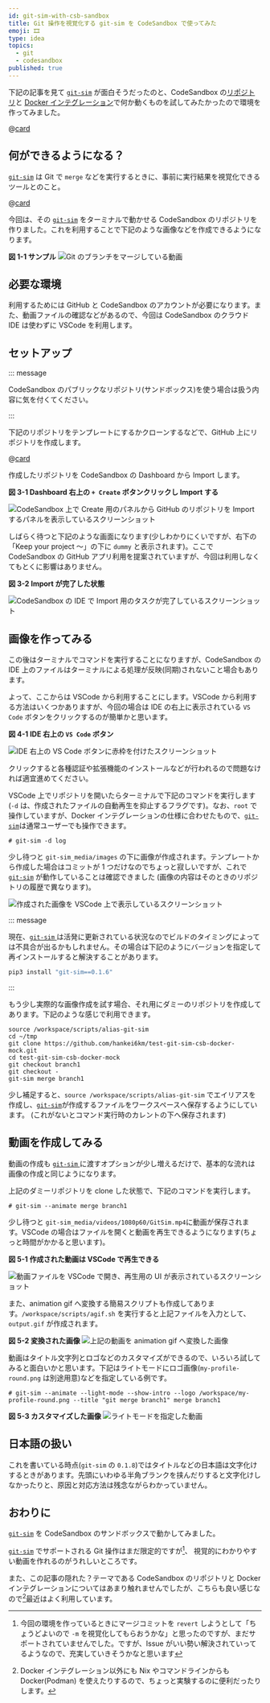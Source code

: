 ```yaml
---
id: git-sim-with-csb-sandbox
title: Git 操作を視覚化する git-sim を CodeSandbox で使ってみた
emoji: 🎞️
type: idea
topics:
  - git
  - codesandbox
published: true
---
```


下記の記事を見て [`git-sim`] が面白そうだったのと、CodeSandbox の[リポジトリ](https://codesandbox.io/docs/learn/repositories/overview)と [Docker インテグレーション](https://codesandbox.io/blog/introducing-docker-support-in-codesandbox)で何か動くものを試してみたかったので環境を作ってみました。

@[card](https://codezine.jp/article/detail/17240)

## 何ができるようになる？

[`git-sim`] は Git で `merge` などを実行するときに、事前に実行結果を視覚化できるツールとのこと。

@[card](https://github.com/initialcommit-com/git-sim)

今回は、その [`git-sim`] をターミナルで動かせる CodeSandbox のリポジトリを作りました。これを利用することで下記のような画像などを作成できるようになります。

**図 1-1 サンプル**
![Git のブランチをマージしている動画](/images/git-sim-with-csb-sandbox/git-sim-with-csb-sandbox-intro01.gif)

[`git-sim`]: https://github.com/initialcommit-com/git-sim

## 必要な環境

利用するためには GitHub と CodeSandbox のアカウントが必要になります。また、動画ファイルの確認などがあるので、今回は CodeSandbox のクラウド IDE は使わずに VSCode を利用します。

## セットアップ

::: message

CodeSandbox のパブリックなリポジトリ(サンドボックス)を使う場合は扱う内容に気を付くてください。

:::

下記のリポジトリをテンプレートにするかクローンするなどで、GitHub 上にリポジトリを作成します。

@[card](https://github.com/hankei6km/test-git-sim-csb-docker)

作成したリポジトリを CodeSandbox の Dashboard から Import します。

**図 3-1 Dashboard 右上の `+ Create` ボタンクリックし Import する**

![CodeSandbox 上で Create 用のパネルから GitHub のリポジトリを Import するパネルを表示しているスクリーンショット](https://images.microcms-assets.io/assets/1fff6177c5c74aac8d5158dc17492c92/34281dc54b924395b2ca9170633e191d/git-sim-with-csb-sandbox-import.png?w=994\&h=620\&auto=compress%2Cformat)

しばらく待つと下記のような画面になります(少しわかりにくいですが、右下の「Keep your project ～」の下に `dummy` と表示されます)。ここで CodeSandbox の GitHub アプリ利用を提案されていますが、今回は利用しなくてもとくに影響はありません。

**図 3-2 Import が完了した状態**

![CodeSandbox の IDE で Import 用のタスクが完了しているスクリーンショット](https://images.microcms-assets.io/assets/1fff6177c5c74aac8d5158dc17492c92/5f83086353b5424b80f7a8994512c3fa/git-sim-with-csb-sandbox-import-done.png?w=1119\&h=529\&auto=compress%2Cformat)

## 画像を作ってみる

この後はターミナルでコマンドを実行することになりますが、CodeSandbox の IDE 上のファイルはターミナルによる処理が反映(同期)されないこと場合もあります。

よって、ここからは VSCode から利用することにします。VSCode から利用する方法はいくつかありますが、今回の場合は IDE の右上に表示されている `VS Code` ボタンをクリックするのが簡単かと思います。

**図 4-1 IDE 右上の `VS Code` ボタン**

![IDE 右上の VS Code ボタンに赤枠を付けたスクリーンショット](https://images.microcms-assets.io/assets/1fff6177c5c74aac8d5158dc17492c92/50e37de2be734698b5030e6092e912e6/git-sim-with-csb-sandbox-open-vscode.png?w=501\&h=572\&auto=compress%2Cformat)

クリックすると各種認証や拡張機能のインストールなどが行われるので問題なければ適宜進めてください。

VSCode 上でリポジトリを開いたらターミナルで下記のコマンドを実行します(`-d` は、作成されたファイルの自動再生を抑止するフラグです)。なお、`root` で操作していますが、Docker インテグレーションの仕様に合わせたもので、[`git-sim`]は通常ユーザーでも操作できます。

```shell-session
# git-sim -d log
```

少し待つと `git-sim_media/images` の下に画像が作成されます。テンプレートから作成した場合はコミットが 1 つだけなのでちょっと寂しいですが、これで [`git-sim`] が動作していることは確認できました (画像の内容はそのときのリポジトリの履歴で異なります)。

![作成された画像を VSCode 上で表示しているスクリーンショット](https://images.microcms-assets.io/assets/1fff6177c5c74aac8d5158dc17492c92/53460f28f857428e97912cb456a85ca0/git-sim-with-csb-sandbox-usage-log.png?w=1440\&h=860\&auto=compress%2Cformat)

::: message

現在、[`git-sim` ] は活発に更新されている状況なのでビルドのタイミングによっては不具合が出るかもしれません。その場合は下記のようにバージョンを指定して再インストールすると解決することがあります。

```bash
pip3 install "git-sim==0.1.6"
```

:::

もう少し実際的な画像作成を試す場合、それ用にダミーのリポジトリを作成してあります。下記のような感じで利用できます。

    source /workspace/scripts/alias-git-sim
    cd ~/tmp
    git clone https://github.com/hankei6km/test-git-sim-csb-docker-mock.git
    cd test-git-sim-csb-docker-mock
    git checkout branch1
    git checkout -
    git-sim merge branch1

少し補足すると、`source /workspace/scripts/alias-git-sim` でエイリアスを作成し、[`git-sim`]が作成するファイルをワークスペースへ保存するようにしています。 (これがないとコマンド実行時のカレントの下へ保存されます)

## 動画を作成してみる

動画の作成も [`git-sim` ]に渡すオプションが少し増えるだけで、基本的な流れは画像の作成と同じようになります。

上記のダミーリポジトリを clone した状態で、下記のコマンドを実行します。

```shell-session
# git-sim --animate merge branch1
```

少し待つと `git-sim_media/videos/1080p60/GitSim.mp4`に動画が保存されます。VSCode の場合はファイルを開くと動画を再生できるようになります(ちょっと時間がかかると思います)。

**図 5-1 作成された動画は VSCode で再生できる**

![動画ファイルを VSCode で開き、再生用の UI が表示されているスクリーンショット](https://images.microcms-assets.io/assets/1fff6177c5c74aac8d5158dc17492c92/19a696243afb435b9ab2d764dfec7b2e/git-sim-with-csb-sandbox-video-merge.png?w=1440\&h=860\&auto=compress%2Cformat)

また、animation gif へ変換する簡易スクリプトも作成してあります。`/workspace/scripts/agif.sh` を実行すると上記ファイルを入力として、`output.gif` が作成されます。

**図 5-2 変換された画像**
![上記の動画を animation gif へ変換した画像](/images/git-sim-with-csb-sandbox/git-sim-with-csb-sandbox-video-merge.gif)

動画はタイトル文字列とロゴなどのカスタマイズができるので、いろいろ試してみると面白いかと思います。下記はライトモードにロゴ画像(`my-profile-round.png` は別途用意)などを指定している例です。

```shell-session
# git-sim --animate --light-mode --show-intro --logo /workspace/my-profile-round.png --title "git merge branch1" merge branch1
```

**図 5-3 カスタマイズした画像**
![ライトモードを指定した動画](/images/git-sim-with-csb-sandbox/git-sim-with-csb-sandbox-video-light-mode.gif)

## 日本語の扱い

これを書いている時点(`git-sim` の `0.1.8`)ではタイトルなどの日本語は文字化けするときがあります。先頭にいわゆる半角ブランクを挟んだりすると文字化けしなかったりと、原因と対応方法は残念ながらわかっていません。

## おわりに

[`git-sim`] を CodeSandbox のサンドボックスで動かしてみました。

[`git-sim`] でサポートされる Git 操作はまだ限定的ですが[^revert]、 視覚的にわかりやすい動画を作れるのがうれしいところです。

また、この記事の隠れた？テーマである CodeSandbox のリポジトリと Docker インテグレーションについてはあまり触れませんでしたが、こちらも良い感じなので[^nix-podman]最近はよく利用しています。

[^revert]: 今回の環境を作っているときにマージコミットを `revert` しようとして「ちょうどよいので `-m` を視覚化してもらおうかな」と思ったのですが、まだサポートされていませんでした。ですが、Issue がいい勢い解決されていってるようなので、充実していきそうかなと思います

[^nix-podman]: Docker インテグレーション以外にも Nix やコマンドラインからも Docker(Podman) を使えたりするので、ちょっと実験するのに便利だったりします。

